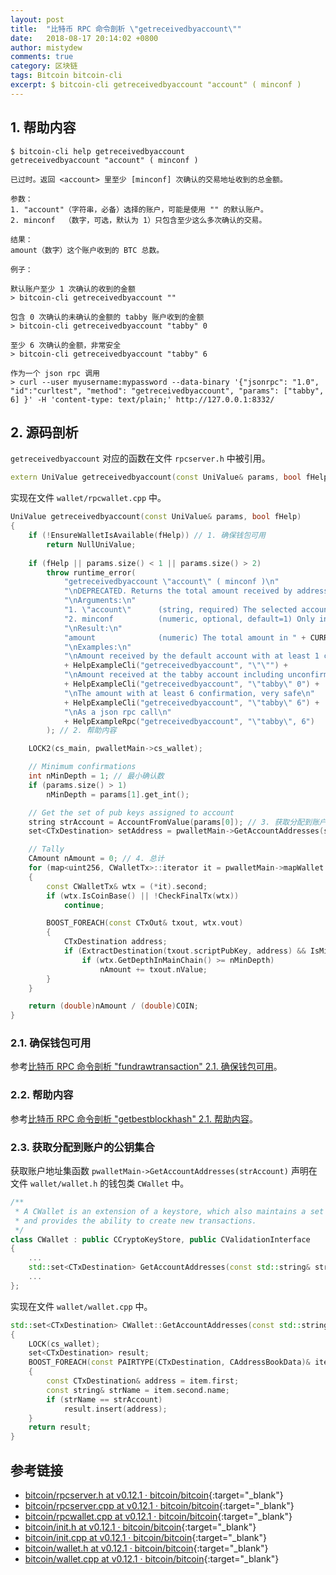 ```yaml
---
layout: post
title:  "比特币 RPC 命令剖析 \"getreceivedbyaccount\""
date:   2018-08-17 20:14:02 +0800
author: mistydew
comments: true
category: 区块链
tags: Bitcoin bitcoin-cli
excerpt: $ bitcoin-cli getreceivedbyaccount "account" ( minconf )
---
```

## 1. 帮助内容

```shell
$ bitcoin-cli help getreceivedbyaccount
getreceivedbyaccount "account" ( minconf )

已过时。返回 <account> 里至少 [minconf] 次确认的交易地址收到的总金额。

参数：
1. "account"（字符串，必备）选择的账户，可能是使用 "" 的默认账户。
2. minconf  （数字，可选，默认为 1）只包含至少这么多次确认的交易。

结果：
amount（数字）这个账户收到的 BTC 总数。

例子：

默认账户至少 1 次确认的收到的金额
> bitcoin-cli getreceivedbyaccount ""

包含 0 次确认的未确认的金额的 tabby 账户收到的金额
> bitcoin-cli getreceivedbyaccount "tabby" 0

至少 6 次确认的金额，非常安全
> bitcoin-cli getreceivedbyaccount "tabby" 6

作为一个 json rpc 调用
> curl --user myusername:mypassword --data-binary '{"jsonrpc": "1.0", "id":"curltest", "method": "getreceivedbyaccount", "params": ["tabby", 6] }' -H 'content-type: text/plain;' http://127.0.0.1:8332/
```

## 2. 源码剖析

`getreceivedbyaccount` 对应的函数在文件 `rpcserver.h` 中被引用。

```cpp
extern UniValue getreceivedbyaccount(const UniValue& params, bool fHelp);
```

实现在文件 `wallet/rpcwallet.cpp` 中。

```cpp
UniValue getreceivedbyaccount(const UniValue& params, bool fHelp)
{
    if (!EnsureWalletIsAvailable(fHelp)) // 1. 确保钱包可用
        return NullUniValue;
    
    if (fHelp || params.size() < 1 || params.size() > 2)
        throw runtime_error(
            "getreceivedbyaccount \"account\" ( minconf )\n"
            "\nDEPRECATED. Returns the total amount received by addresses with <account> in transactions with at least [minconf] confirmations.\n"
            "\nArguments:\n"
            "1. \"account\"      (string, required) The selected account, may be the default account using \"\".\n"
            "2. minconf          (numeric, optional, default=1) Only include transactions confirmed at least this many times.\n"
            "\nResult:\n"
            "amount              (numeric) The total amount in " + CURRENCY_UNIT + " received for this account.\n"
            "\nExamples:\n"
            "\nAmount received by the default account with at least 1 confirmation\n"
            + HelpExampleCli("getreceivedbyaccount", "\"\"") +
            "\nAmount received at the tabby account including unconfirmed amounts with zero confirmations\n"
            + HelpExampleCli("getreceivedbyaccount", "\"tabby\" 0") +
            "\nThe amount with at least 6 confirmation, very safe\n"
            + HelpExampleCli("getreceivedbyaccount", "\"tabby\" 6") +
            "\nAs a json rpc call\n"
            + HelpExampleRpc("getreceivedbyaccount", "\"tabby\", 6")
        ); // 2. 帮助内容

    LOCK2(cs_main, pwalletMain->cs_wallet);

    // Minimum confirmations
    int nMinDepth = 1; // 最小确认数
    if (params.size() > 1)
        nMinDepth = params[1].get_int();

    // Get the set of pub keys assigned to account
    string strAccount = AccountFromValue(params[0]); // 3. 获取分配到账户的公钥集合
    set<CTxDestination> setAddress = pwalletMain->GetAccountAddresses(strAccount);

    // Tally
    CAmount nAmount = 0; // 4. 总计
    for (map<uint256, CWalletTx>::iterator it = pwalletMain->mapWallet.begin(); it != pwalletMain->mapWallet.end(); ++it)
    {
        const CWalletTx& wtx = (*it).second;
        if (wtx.IsCoinBase() || !CheckFinalTx(wtx))
            continue;

        BOOST_FOREACH(const CTxOut& txout, wtx.vout)
        {
            CTxDestination address;
            if (ExtractDestination(txout.scriptPubKey, address) && IsMine(*pwalletMain, address) && setAddress.count(address))
                if (wtx.GetDepthInMainChain() >= nMinDepth)
                    nAmount += txout.nValue;
        }
    }

    return (double)nAmount / (double)COIN;
}
```

### 2.1. 确保钱包可用

参考[比特币 RPC 命令剖析 "fundrawtransaction" 2.1. 确保钱包可用](/blog/2018/07/bitcoin-rpc-command-fundrawtransaction.html#21-确保钱包可用)。

### 2.2. 帮助内容

参考[比特币 RPC 命令剖析 "getbestblockhash" 2.1. 帮助内容](/blog/2018/05/bitcoin-rpc-command-getbestblockhash.html#21-帮助内容)。

### 2.3. 获取分配到账户的公钥集合

获取账户地址集函数 `pwalletMain->GetAccountAddresses(strAccount)` 声明在文件 `wallet/wallet.h` 的钱包类 `CWallet` 中。

```cpp
/** 
 * A CWallet is an extension of a keystore, which also maintains a set of transactions and balances,
 * and provides the ability to create new transactions.
 */
class CWallet : public CCryptoKeyStore, public CValidationInterface
{
    ...
    std::set<CTxDestination> GetAccountAddresses(const std::string& strAccount) const;
    ...
};
```

实现在文件 `wallet/wallet.cpp` 中。

```cpp
std::set<CTxDestination> CWallet::GetAccountAddresses(const std::string& strAccount) const
{
    LOCK(cs_wallet);
    set<CTxDestination> result;
    BOOST_FOREACH(const PAIRTYPE(CTxDestination, CAddressBookData)& item, mapAddressBook)
    {
        const CTxDestination& address = item.first;
        const string& strName = item.second.name;
        if (strName == strAccount)
            result.insert(address);
    }
    return result;
}
```

## 参考链接

* [bitcoin/rpcserver.h at v0.12.1 · bitcoin/bitcoin](https://github.com/bitcoin/bitcoin/blob/v0.12.1/src/rpcserver.h){:target="_blank"}
* [bitcoin/rpcserver.cpp at v0.12.1 · bitcoin/bitcoin](https://github.com/bitcoin/bitcoin/blob/v0.12.1/src/rpcserver.cpp){:target="_blank"}
* [bitcoin/rpcwallet.cpp at v0.12.1 · bitcoin/bitcoin](https://github.com/bitcoin/bitcoin/blob/v0.12.1/src/wallet/rpcwallet.cpp){:target="_blank"}
* [bitcoin/init.h at v0.12.1 · bitcoin/bitcoin](https://github.com/bitcoin/bitcoin/blob/v0.12.1/src/init.h){:target="_blank"}
* [bitcoin/init.cpp at v0.12.1 · bitcoin/bitcoin](https://github.com/bitcoin/bitcoin/blob/v0.12.1/src/init.cpp){:target="_blank"}
* [bitcoin/wallet.h at v0.12.1 · bitcoin/bitcoin](https://github.com/bitcoin/bitcoin/blob/v0.12.1/src/wallet/wallet.h){:target="_blank"}
* [bitcoin/wallet.cpp at v0.12.1 · bitcoin/bitcoin](https://github.com/bitcoin/bitcoin/blob/v0.12.1/src/wallet/wallet.cpp){:target="_blank"}
